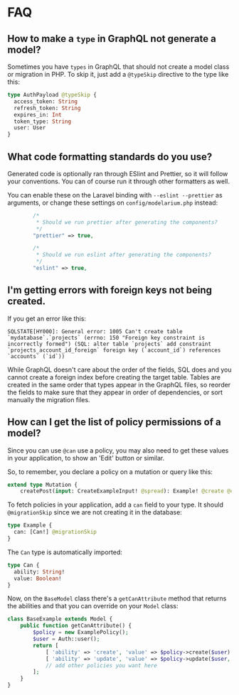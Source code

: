 # FAQ

## How to make a `type` in GraphQL not generate a model?

Sometimes you have `types` in GraphQL that should not create a model class or migration in PHP. To skip it, just add a `@typeSkip` directive to the type like this:

```graphql
type AuthPayload @typeSkip {
  access_token: String
  refresh_token: String
  expires_in: Int
  token_type: String
  user: User
}
```

## What code formatting standards do you use?

Generated code is optionally ran through ESlint and Prettier, so it will follow your conventions. You can of course run it through other formatters as well.

You can enable these on the Laravel binding with `--eslint --prettier` as arguments, or change these settings on `config/modelarium.php` instead:

```php
        /*
         * Should we run prettier after generating the components?
         */
        "prettier" => true,

        /*
         * Should we run eslint after generating the components?
         */
        "eslint" => true,
```

## I'm getting errors with foreign keys not being created.

If you get an error like this:

```
SQLSTATE[HY000]: General error: 1005 Can't create table `mydatabase`.`projects` (errno: 150 "Foreign key constraint is incorrectly formed") (SQL: alter table `projects` add constraint `projects_account_id_foreign` foreign key (`account_id`) references `accounts` (`id`))
```

While GraphQL doesn't care about the order of the fields, SQL does and you cannot create a foreign index before creating the target table. Tables are created in the same order that types appear in the GraphQL files, so reorder the fields to make sure that they appear in order of dependencies, or sort manually the migration files.

## How can I get the list of policy permissions of a model?

Since you can use `@can` use a policy, you may also need to get these values in your application, to show an 'Edit' button or similar.

So, to remember, you declare a policy on a mutation or query like this:

```graphql
extend type Mutation {
    createPost(input: CreateExampleInput! @spread): Example! @create @can(ability: "create")
```

To fetch policies in your application, add a `can` field to your type. It should `@migrationSkip` since we are not creating it in the database:

```graphql
type Example {
  can: [Can!] @migrationSkip
}
```

The `Can` type is automatically imported:

```graphql
type Can {
  ability: String!
  value: Boolean!
}
```

Now, on the `BaseModel` class there's a `getCanAttribute` method that returns the abilities and that you can override on your `Model` class:

```php
class BaseExample extends Model {
    public function getCanAttribute() {
        $policy = new ExamplePolicy();
        $user = Auth::user();
        return [
            [ 'ability' => 'create', 'value' => $policy->create($user) ],
            [ 'ability' => 'update', 'value' => $policy->update($user, $this) ]
            // add other policies you want here
        ];
    }
}
```
